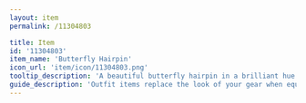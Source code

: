 ```yaml
---
layout: item
permalink: /11304803

title: Item
id: '11304803'
item_name: 'Butterfly Hairpin'
icon_url: 'item/icon/11304803.png'
tooltip_description: 'A beautiful butterfly hairpin in a brilliant hue.'
guide_description: 'Outfit items replace the look of your gear when equipped.'
---
```

